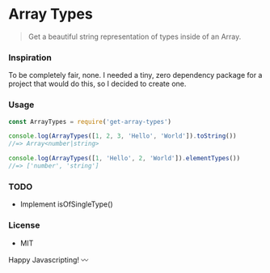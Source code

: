 # Array Types

> Get a beautiful string representation of types inside of an Array.
### Inspiration
To be completely fair, none. I needed a tiny, zero dependency package for a project that would do this, so I decided to create one.

### Usage
```javascript
const ArrayTypes = require('get-array-types')

console.log(ArrayTypes([1, 2, 3, 'Hello', 'World']).toString())
//=> Array<number|string>

console.log(ArrayTypes([1, 'Hello', 2, 'World']).elementTypes())
//=> ['number', 'string']
```

### TODO
- Implement isOfSingleType()

### License
- MIT

Happy Javascripting! 〰️
